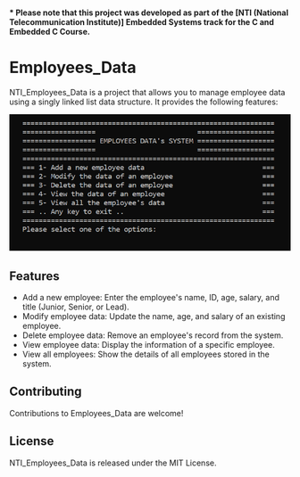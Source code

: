#### * Please note that this project was developed as part of the [NTI (National Telecommunication Institute)] Embedded Systems track for the C and Embedded C Course.

# Employees_Data

NTI_Employees_Data is a project that allows you to manage employee data using a singly linked list data structure. It provides the following features:

![Example Image](https://github.com/AhmedSamymoh/NTI_Employees_Data/raw/main/testcases/Picture.png)

## Features
- Add a new employee: Enter the employee's name, ID, age, salary, and title (Junior, Senior, or Lead).
- Modify employee data: Update the name, age, and salary of an existing employee.
- Delete employee data: Remove an employee's record from the system.
- View employee data: Display the information of a specific employee.
- View all employees: Show the details of all employees stored in the system.

## Contributing
Contributions to Employees_Data are welcome!

## License
NTI_Employees_Data is released under the MIT License.

